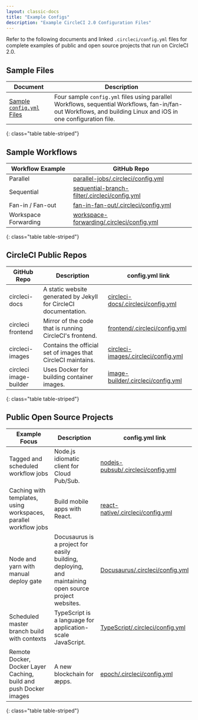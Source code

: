 ```yaml
---
layout: classic-docs
title: "Example Configs"
description: "Example CircleCI 2.0 Configuration Files"
---
```

Refer to the following documents and linked `.circleci/config.yml` files for complete examples of public and open source projects that run on CircleCI 2.0.

## Sample Files

Document | Description
----|----------
<a href="{{ site.baseurl }}/2.0/sample-config/">Sample `config.yml` Files</a> | Four sample `config.yml` files using parallel Workflows, sequential Workflows, fan-in/fan-out Workflows, and building Linux and iOS in one configuration file.
{: class="table table-striped"}

## Sample Workflows

Workflow Example | GitHub Repo
------|-----------
Parallel | [parallel-jobs/.circleci/config.yml](https://github.com/CircleCI-Public/circleci-demo-workflows/blob/parallel-jobs/.circleci/config.yml)
Sequential | [sequential-branch-filter/.circleci/config.yml](https://github.com/CircleCI-Public/circleci-demo-workflows/blob/sequential-branch-filter/.circleci/config.yml)
Fan-in / Fan-out | [fan-in-fan-out/.circleci/config.yml](https://github.com/CircleCI-Public/circleci-demo-workflows/blob/fan-in-fan-out/.circleci/config.yml)
Workspace Forwarding | [workspace-forwarding/.circleci/config.yml](https://github.com/CircleCI-Public/circleci-demo-workflows/blob/workspace-forwarding/.circleci/config.yml)
{: class="table table-striped"}

## CircleCI Public Repos

GitHub Repo | Description | config.yml link
------|-----------|------------
circleci-docs | A static website generated by Jekyll for CircleCI documentation. | [circleci-docs/.circleci/config.yml](https://github.com/circleci/circleci-docs/blob/master/.circleci/config.yml)
circleci frontend | Mirror of the code that is running CircleCI's frontend. | [frontend/.circleci/config.yml](https://github.com/circleci/frontend/blob/master/.circleci/config.yml)
circleci-images | Contains the official set of images that CircleCI maintains. | [circleci-images/.circleci/config.yml](https://github.com/circleci/circleci-images/blob/master/.circleci/config.yml)
circleci image-builder | Uses Docker for building container images. | [image-builder/.circleci/config.yml](https://github.com/circleci/image-builder/blob/master/.circleci/config.yml)
{: class="table table-striped"}

## Public Open Source Projects

Example Focus | Description | config.yml link
------|-----------|------------
Tagged and scheduled workflow jobs | Node.js idiomatic client for Cloud Pub/Sub. | [nodejs-pubsub/.circleci/config.yml](https://github.com/googleapis/nodejs-pubsub/blob/master/.circleci/config.yml)
Caching with templates, using workspaces, parallel workflow jobs | Build mobile apps with React. | [react-native/.circleci/config.yml](https://github.com/facebook/react-native/blob/master/.circleci/config.yml)
Node and yarn with manual deploy gate | Docusaurus is a project for easily building, deploying, and maintaining open source project websites. | [Docusaurus/.circleci/config.yml](https://github.com/circleci/circleci-images/blob/master/.circleci/config.yml)
Scheduled master branch build with contexts | TypeScript is a language for application-scale JavaScript. | [TypeScript/.circleci/config.yml](https://github.com/Microsoft/TypeScript/blob/master/.circleci/config.yml)
Remote Docker, Docker Layer Caching, build and push Docker images | A new blockchain for æpps. | [epoch/.circleci/config.yml](https://github.com/aeternity/epoch/blob/master/.circleci/config.yml)
{: class="table table-striped"}


